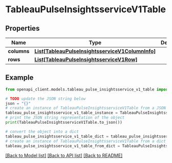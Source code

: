 # TableauPulseInsightsserviceV1Table


## Properties

Name | Type | Description | Notes
------------ | ------------- | ------------- | -------------
**columns** | [**List[TableauPulseInsightsserviceV1ColumnInfo]**](TableauPulseInsightsserviceV1ColumnInfo.md) |  | [optional] 
**rows** | [**List[TableauPulseInsightsserviceV1Row]**](TableauPulseInsightsserviceV1Row.md) |  | [optional] 

## Example

```python
from openapi_client.models.tableau_pulse_insightsservice_v1_table import TableauPulseInsightsserviceV1Table

# TODO update the JSON string below
json = "{}"
# create an instance of TableauPulseInsightsserviceV1Table from a JSON string
tableau_pulse_insightsservice_v1_table_instance = TableauPulseInsightsserviceV1Table.from_json(json)
# print the JSON string representation of the object
print(TableauPulseInsightsserviceV1Table.to_json())

# convert the object into a dict
tableau_pulse_insightsservice_v1_table_dict = tableau_pulse_insightsservice_v1_table_instance.to_dict()
# create an instance of TableauPulseInsightsserviceV1Table from a dict
tableau_pulse_insightsservice_v1_table_from_dict = TableauPulseInsightsserviceV1Table.from_dict(tableau_pulse_insightsservice_v1_table_dict)
```
[[Back to Model list]](../README.md#documentation-for-models) [[Back to API list]](../README.md#documentation-for-api-endpoints) [[Back to README]](../README.md)


